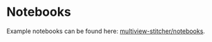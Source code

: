 # Notebooks

Example notebooks can be found here: [multiview-stitcher/notebooks](https://github.com/multiview-stitcher/multiview-stitcher/tree/main/notebooks).
